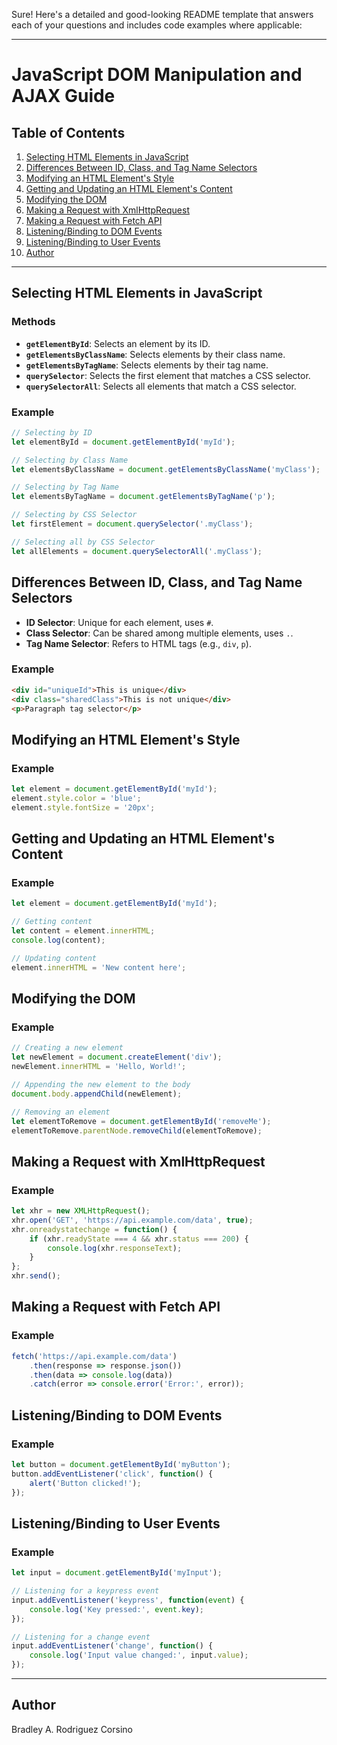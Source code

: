 Sure! Here's a detailed and good-looking README template that answers each of your questions and includes code examples where applicable:

---

# JavaScript DOM Manipulation and AJAX Guide

## Table of Contents

1. [Selecting HTML Elements in JavaScript](#selecting-html-elements-in-javascript)
2. [Differences Between ID, Class, and Tag Name Selectors](#differences-between-id-class-and-tag-name-selectors)
3. [Modifying an HTML Element's Style](#modifying-an-html-elements-style)
4. [Getting and Updating an HTML Element's Content](#getting-and-updating-an-html-elements-content)
5. [Modifying the DOM](#modifying-the-dom)
6. [Making a Request with XmlHttpRequest](#making-a-request-with-xmlhttprequest)
7. [Making a Request with Fetch API](#making-a-request-with-fetch-api)
8. [Listening/Binding to DOM Events](#listeningbinding-to-dom-events)
9. [Listening/Binding to User Events](#listeningbinding-to-user-events)
10. [Author](#author)

---

## Selecting HTML Elements in JavaScript

### Methods

- **`getElementById`**: Selects an element by its ID.
- **`getElementsByClassName`**: Selects elements by their class name.
- **`getElementsByTagName`**: Selects elements by their tag name.
- **`querySelector`**: Selects the first element that matches a CSS selector.
- **`querySelectorAll`**: Selects all elements that match a CSS selector.

### Example

```javascript
// Selecting by ID
let elementById = document.getElementById('myId');

// Selecting by Class Name
let elementsByClassName = document.getElementsByClassName('myClass');

// Selecting by Tag Name
let elementsByTagName = document.getElementsByTagName('p');

// Selecting by CSS Selector
let firstElement = document.querySelector('.myClass');

// Selecting all by CSS Selector
let allElements = document.querySelectorAll('.myClass');
```

## Differences Between ID, Class, and Tag Name Selectors

- **ID Selector**: Unique for each element, uses `#`.
- **Class Selector**: Can be shared among multiple elements, uses `.`.
- **Tag Name Selector**: Refers to HTML tags (e.g., `div`, `p`).

### Example

```html
<div id="uniqueId">This is unique</div>
<div class="sharedClass">This is not unique</div>
<p>Paragraph tag selector</p>
```

## Modifying an HTML Element's Style

### Example

```javascript
let element = document.getElementById('myId');
element.style.color = 'blue';
element.style.fontSize = '20px';
```

## Getting and Updating an HTML Element's Content

### Example

```javascript
let element = document.getElementById('myId');

// Getting content
let content = element.innerHTML;
console.log(content);

// Updating content
element.innerHTML = 'New content here';
```

## Modifying the DOM

### Example

```javascript
// Creating a new element
let newElement = document.createElement('div');
newElement.innerHTML = 'Hello, World!';

// Appending the new element to the body
document.body.appendChild(newElement);

// Removing an element
let elementToRemove = document.getElementById('removeMe');
elementToRemove.parentNode.removeChild(elementToRemove);
```

## Making a Request with XmlHttpRequest

### Example

```javascript
let xhr = new XMLHttpRequest();
xhr.open('GET', 'https://api.example.com/data', true);
xhr.onreadystatechange = function() {
    if (xhr.readyState === 4 && xhr.status === 200) {
        console.log(xhr.responseText);
    }
};
xhr.send();
```

## Making a Request with Fetch API

### Example

```javascript
fetch('https://api.example.com/data')
    .then(response => response.json())
    .then(data => console.log(data))
    .catch(error => console.error('Error:', error));
```

## Listening/Binding to DOM Events

### Example

```javascript
let button = document.getElementById('myButton');
button.addEventListener('click', function() {
    alert('Button clicked!');
});
```

## Listening/Binding to User Events

### Example

```javascript
let input = document.getElementById('myInput');

// Listening for a keypress event
input.addEventListener('keypress', function(event) {
    console.log('Key pressed:', event.key);
});

// Listening for a change event
input.addEventListener('change', function() {
    console.log('Input value changed:', input.value);
});
```

---


## Author
Bradley A. Rodriguez Corsino
